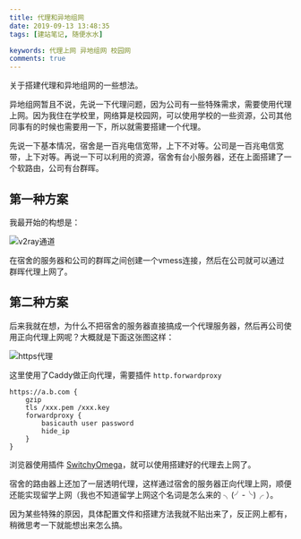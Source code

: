 ```yaml
---
title: 代理和异地组网
date: 2019-09-13 13:48:35
tags: [建站笔记, 随便水水]

keywords: 代理上网 异地组网 校园网
comments: true
---
```


关于搭建代理和异地组网的一些想法。

<!-- more -->

异地组网暂且不说，先说一下代理问题，因为公司有一些特殊需求，需要使用代理上网。因为我住在学校里，网络算是校园网，可以使用学校的一些资源，公司其他同事有的时候也需要用一下，所以就需要搭建一个代理。

先说一下基本情况，宿舍是一百兆电信宽带，上下不对等。公司是一百兆电信宽带，上下对等。再说一下可以利用的资源，宿舍有台小服务器，还在上面搭建了一个软路由，公司有台群晖。

## 第一种方案

我最开始的构想是：

![v2ray通道](20190911141506882_29873.png)


在宿舍的服务器和公司的群晖之间创建一个vmess连接，然后在公司就可以通过群晖代理上网了。

## 第二种方案

后来我就在想，为什么不把宿舍的服务器直接搞成一个代理服务器，然后再公司使用正向代理上网呢？大概就是下面这张图这样：

![https代理](20190911143605977_29640.png)

这里使用了Caddy做正向代理，需要插件 `http.forwardproxy`

```
https://a.b.com {
    gzip
    tls /xxx.pem /xxx.key
    forwardproxy {
        basicauth user password
        hide_ip
    }
}
```

浏览器使用插件 [SwitchyOmega](https://chrome.google.com/webstore/detail/proxy-switchyomega/padekgcemlokbadohgkifijomclgjgif)，就可以使用搭建好的代理去上网了。

宿舍的路由器上还加了一层透明代理，这样通过宿舍的服务器正向代理上网，顺便还能实现留学上网（我也不知道留学上网这个名词是怎么来的 ╮(╯-╰)╭ ）。

因为某些特殊的原因，具体配置文件和搭建方法我就不贴出来了，反正网上都有，稍微思考一下就能想出来怎么搞。